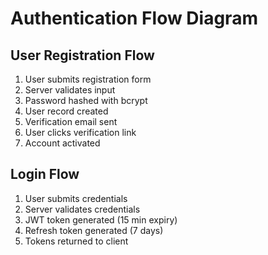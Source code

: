 # Authentication Flow Diagram

## User Registration Flow
1. User submits registration form
2. Server validates input
3. Password hashed with bcrypt
4. User record created
5. Verification email sent
6. User clicks verification link
7. Account activated

## Login Flow
1. User submits credentials
2. Server validates credentials
3. JWT token generated (15 min expiry)
4. Refresh token generated (7 days)
5. Tokens returned to client
